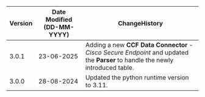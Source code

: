 | **Version** | **Date Modified (DD-MM-YYYY)**| **ChangeHistory**                             |
|-------------|-------------------------------|-----------------------------------------------|
| 3.0.1       | 23-06-2025                    | Adding a new **CCF Data Connector** - *Cisco Secure Endpoint*  and updated the **Parser** to handle the newly introduced table.  	   |
| 3.0.0       | 28-08-2024                    | Updated the python runtime version to 3.11.    |
